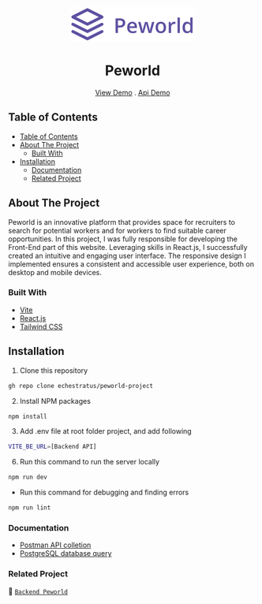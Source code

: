 <br />
<div align="center">
    <img src="https://github.com/echestratus/peworld-project/blob/main/src/assets/LandingPage/peworld-blue.svg"/>
  <br />
  <h1>Peworld</h1>
    <a href="https://peworlds-project.netlify.app/">View Demo</a>
    .
    <a href="https://github.com/echestratus/be-peworld-project">Api Demo</a>
</div>

  ## Table of Contents

- [Table of Contents](#table-of-contents)
- [About The Project](#about-the-project)
  - [Built With](#built-with)
- [Installation](#installation)
  - [Documentation](#documentation)
  - [Related Project](#related-project)
 
## About The Project

Peworld is an innovative platform that provides space for recruiters to search for potential workers and for workers to find suitable career opportunities. In this project, I was fully responsible for developing the Front-End part of this website. Leveraging skills in React.js, I successfully created an intuitive and engaging user interface. The responsive design I implemented ensures a consistent and accessible user experience, both on desktop and mobile devices.

### Built With

- [Vite](https://vitejs.dev/)
- [React.js](https://react.dev/)
- [Tailwind CSS](https://tailwindcss.com/)

## Installation
1. Clone this repository

```sh
gh repo clone echestratus/peworld-project
```

2. Install NPM packages

```sh
npm install
```

3. Add .env file at root folder project, and add following

```sh
VITE_BE_URL=[Backend API]
```

6. Run this command to run the server locally

```sh
npm run dev
```

- Run this command for debugging and finding errors

```sh
npm run lint
```

### Documentation

- [Postman API colletion]()
- [PostgreSQL database query](./query.sql)

### Related Project
:rocket: [`Backend Peworld`](https://github.com/echestratus/be-peworld-project)

